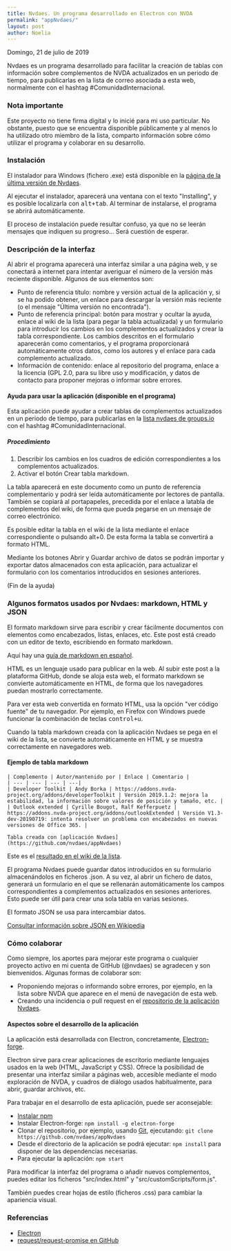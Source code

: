```yaml
---
title: Nvdaes. Un programa desarrollado en Electron con NVDA
permalink: "appNvdaes/"
layout: post
author: Noelia
---
```


<footer>Domingo, 21 de julio de 2019</footer>

Nvdaes es un programa desarrollado para facilitar la creación de tablas con información sobre complementos de NVDA actualizados en un periodo de tiempo, para publicarlas en la lista de correo asociada a esta web, normalmente con el hashtag #ComunidadInternacional.

### **Nota importante** ###

Este proyecto no tiene firma digital y lo inicié para mi uso particular. No obstante, puesto que se encuentra disponible públicamente y al menos lo ha utilizado otro miembro de la lista, comparto información sobre cómo utilizar el programa y colaborar en su desarrollo.


### Instalación ###

El instalador para Windows (fichero .exe) está disponible en la [página de la última versión de Nvdaes](https://github.com/nvdaes/appNvdaes/releases/latest).

Al ejecutar el instalador, aparecerá una ventana con el texto "Installing", y es posible localizarla con <kbd>alt+tab</kbd>. Al terminar de instalarse, el programa se abrirá automáticamente.

El proceso de instalación puede resultar confuso, ya que no se leerán mensajes que indiquen su progreso... Será cuestión de esperar.

### Descripción de la interfaz ###

Al abrir el programa aparecerá una interfaz similar a una página web, y se conectará a internet para intentar averiguar el número de la versión más reciente disponible. Algunos de sus elementos son:

- Punto de referencia título: nombre y versión actual de la aplicación y, si se ha podido obtener, un enlace para descargar la versión más reciente (o el mensaje "Última versión no encontrada").
- Punto de referencia principal: botón para mostrar y ocultar la ayuda, enlace al wiki de la lista (para pegar la tabla actualizada) y un formulario para introducir los cambios en los complementos actualizados y crear la tabla correspondiente. Los cambios descritos en el formulario aparecerán como comentarios, y el programa proporcionará automáticamente otros datos, como los autores y el enlace para cada complemento actualizado.
- Información de contenido: enlace al repositorio del programa, enlace a la licencia (GPL 2.0, para su libre uso y modificación, y datos de contacto para proponer mejoras o informar sobre errores.

#### Ayuda para usar la aplicación (disponible en el programa) ####

Esta aplicación puede ayudar a crear tablas de complementos actualizados en un periodo de tiempo, para publicarlas en la [lista nvdaes de groups.io](https://nvdaes.groups.io/g/lista) con el hashtag #ComunidadInternacional.

##### Procedimiento #####

1. Describir los cambios en los cuadros de edición correspondientes a los complementos actualizados.
2. Activar el botón Crear tabla markdown.

La tabla aparecerá en este documento como un punto de referencia complementario y podrá ser leída automáticamente por lectores de pantalla. También se copiará al portapapeles, precedida por el enlace a latabla de complementos del wiki, de forma que pueda pegarse en un mensaje de correo electrónico.

Es posible editar la tabla en el wiki de la lista mediante el enlace correspondiente o pulsando alt+0. De esta forma la tabla se convertirá a formato HTML.

Mediante los botones Abrir y Guardar archivo de datos se podrán importar y exportar datos almacenados con esta aplicación, para actualizar el formulario con los comentarios introducidos en sesiones anteriores.

(Fin de la ayuda)

### Algunos formatos usados por Nvdaes: markdown, HTML y JSON ###

El formato markdown sirve para escribir y crear fácilmente documentos con elementos como encabezados, listas, enlaces, etc. Este post está creado con un editor de texto, escribiendo en formato markdown.

Aquí hay una [guía de markdown en español](https://markdown.es/).

HTML es un lenguaje usado para publicar en la web. Al subir este post a la plataforma GitHub, donde se aloja esta web, el formato markdown se convierte automáticamente en HTML, de forma que los navegadores puedan mostrarlo correctamente.

Para ver esta web convertida en formato HTML, usa la opción "ver código fuente" de tu navegador. Por ejemplo, en Firefox con Windows puede funcionar la combinación de teclas <kbd>control+u</kbd>.

Cuando la tabla markdown creada con la aplicación Nvdaes se pega en el wiki de la lista, se convierte automáticamente en HTML y se muestra correctamente en navegadores web.

#### Ejemplo de tabla markdown ####

```
| Complemento | Autor/mantenido por | Enlace | Comentario |
| --- | --- | --- | ---|
| Developer Toolkit | Andy Borka | https://addons.nvda-project.org/addons/developerToolkit | Versión 2019.1.2: mejora la estabilidad, la información sobre valores de posición y tamaño, etc. |
| Outlook extended | Cyrille Bougot, Ralf Kefferpuetz | https://addons.nvda-project.org/addons/outlookExtended | Versión V1.3-dev-20190719: intenta resolver un problema con encabezados en nuevas versiones de Office 365. |

Tabla creada con [aplicación Nvdaes](https://github.com/nvdaes/appNvdaes)

```

Este es el [resultado en el wiki de la lista](https://nvdaes.groups.io/g/lista/wiki/Actualizaci%C3%B3n-de-complementos-%23ComunidadInternacional/58947).

El programa Nvdaes puede guardar datos introducidos en su formulario almacenándolos en ficheros .json. A su vez, al abrir un fichero de datos, generará un formulario en el que se rellenarán automáticamente los campos correspondientes a complementos actualizados en sesiones anteriores. Esto puede ser útil para crear una sola tabla en varias sesiones.

El formato JSON se usa para intercambiar datos.

[Consultar información sobre JSON en Wikipedia](https://es.wikipedia.org/wiki/JSON)

### Cómo colaborar ###

Como siempre, los aportes para mejorar este programa o cualquier proyecto activo en mi cuenta de GitHub (@nvdaes) se agradecen y son bienvenidos. Algunas formas de colaborar son:

- Proponiendo mejoras o informando sobre errores, por ejemplo, en la lista sobre NVDA que aparece en el menú de navegación de esta web.
- Creando una incidencia o pull request en el [repositorio de la aplicación Nvdaes](https://github.com/nvdaes/appNvdaes).

#### Aspectos sobre el desarrollo de la aplicación ####

La aplicación está desarrollada con Electron, concretamente, [Electron-forge](https://www.npmjs.com/package/electron-forge).

Electron sirve para crear aplicaciones de escritorio mediante lenguajes usados en la web (HTML, JavaScript y CSS). Ofrece la posibilidad de presentar una interfaz similar a páginas web, accesible mediante el modo exploración de NVDA, y cuadros de diálogo usados habitualmente, para abrir, guardar archivos, etc.

Para trabajar en el desarrollo de esta aplicación, puede ser aconsejable:

- [Instalar npm](https://nodejs.org/en/)
- Instalar Electron-forge: `npm install -g electron-forge`
- Clonar el repositorio, por ejemplo, usando [Git](https://git-scm.com/), ejecutando: `git clone https://github.com/nvdaes/appNvdaes`
- Desde el directorio de la aplicación se podrá ejecutar: `npm install` para disponer de las dependencias necesarias.
- Para ejecutar la aplicación: `npm start`

Para modificar la interfaz del programa o añadir nuevos complementos, puedes editar los ficheros "src/index.html" y "src/customScripts/form.js".

También puedes crear hojas de estilo (ficheros .css) para cambiar la apariencia visual.

### Referencias ###

- [Electron](https://electronjs.org/)
- [request/request-promise en GitHub](https://github.com/request/request-promise)

